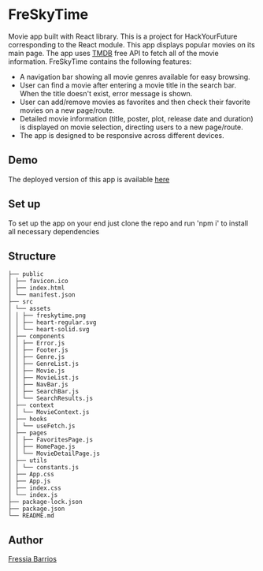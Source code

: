 # FreSkyTime

Movie app built with React library. This is a project for HackYourFuture corresponding to the React module. This app displays popular movies on its main page. The app uses [TMDB](https://developer.themoviedb.org/docs/getting-started) free API to fetch all of the movie information. FreSkyTime contains the following features:

- A navigation bar showing all movie genres available for easy browsing.
- User can find a movie after entering a movie title in the search bar. When the title doesn't exist, error message is shown.
- User can add/remove movies as favorites and then check their favorite movies on a new page/route.
- Detailed movie information (title, poster, plot, release date and duration) is displayed on movie selection, directing users to a new page/route.
- The app is designed to be responsive across different devices.

## Demo

The deployed version of this app is available [here](https://freskytime.netlify.app/)

## Set up

To set up the app on your end just clone the repo and run 'npm i' to install all necessary dependencies

## Structure

```
├── public
│ ├── favicon.ico
│ ├── index.html
│ └── manifest.json
├── src
│ └── assets
│ │ ├── freskytime.png
│ │ ├── heart-regular.svg
│ │ └── heart-solid.svg
│ ├── components
│ │ ├── Error.js
│ │ ├── Footer.js
│ │ ├── Genre.js
│ │ ├── GenreList.js
│ │ ├── Movie.js
│ │ ├── MovieList.js
│ │ ├── NavBar.js
│ │ ├── SearchBar.js
│ │ └── SearchResults.js
│ ├── context
│ │ └── MovieContext.js
│ ├── hooks
│ │ └── useFetch.js
│ ├── pages
│ │ ├── FavoritesPage.js
│ │ ├── HomePage.js
│ │ └── MovieDetailPage.js
│ ├── utils
│ │ └── constants.js
│ ├── App.css
│ ├── App.js
│ ├── index.css
│ └── index.js
├── package-lock.json
├── package.json
└── README.md
```

## Author

[Fressia Barrios](https://github.com/barrios2)
